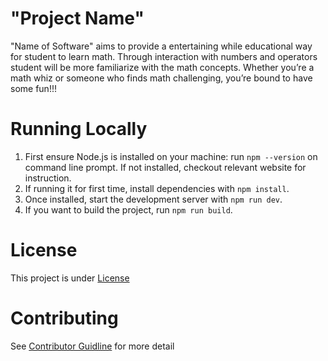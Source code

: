 # "Project Name"
"Name of Software" aims to provide a entertaining while educational way for student to learn math. Through interaction with numbers and operators student will be more familiarize with the math concepts.
Whether you’re a math whiz or someone who finds math challenging, you’re bound to have some fun!!!

# Running Locally
1. First ensure Node.js is installed on your machine: run `npm --version` on command line prompt. If not installed, checkout relevant website for instruction.
2. If running it for first time, install dependencies with `npm install`.
3. Once installed, start the development server with `npm run dev`.
4. If you want to build the project, run `npm run build`.

# License
This project is under [License](https://github.com/SOFTGEN310-Group-99-75/JOhn-Repository/blob/main/LICENSE)

# Contributing
See [Contributor Guidline](https://github.com/SOFTGEN310-Group-99-75/JOhn-Repository/blob/main/CODE_OF_CONDUCT.md) for more detail 
